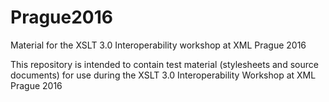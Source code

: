 # Prague2016
Material for the XSLT 3.0 Interoperability workshop at XML Prague 2016

This repository is intended to contain test material (stylesheets and source documents)
for use during the XSLT 3.0 Interoperability Workshop at XML Prague 2016
